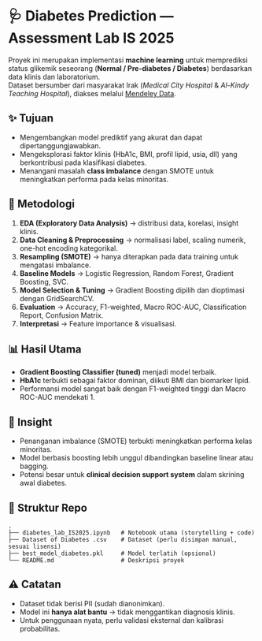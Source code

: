 # 🩺 Diabetes Prediction — Assessment Lab IS 2025  

Proyek ini merupakan implementasi **machine learning** untuk memprediksi status glikemik seseorang (**Normal / Pre-diabetes / Diabetes**) berdasarkan data klinis dan laboratorium.  
Dataset bersumber dari masyarakat Irak (*Medical City Hospital* & *Al-Kindy Teaching Hospital*), diakses melalui [Mendeley Data](https://data.mendeley.com/datasets/wj9rwkp9c2/1).  

## ✨ Tujuan  
- Mengembangkan model prediktif yang akurat dan dapat dipertanggungjawabkan.  
- Mengeksplorasi faktor klinis (HbA1c, BMI, profil lipid, usia, dll) yang berkontribusi pada klasifikasi diabetes.  
- Menangani masalah **class imbalance** dengan SMOTE untuk meningkatkan performa pada kelas minoritas.  

## 🔬 Metodologi  
1. **EDA (Exploratory Data Analysis)** → distribusi data, korelasi, insight klinis.  
2. **Data Cleaning & Preprocessing** → normalisasi label, scaling numerik, one-hot encoding kategorikal.  
3. **Resampling (SMOTE)** → hanya diterapkan pada data training untuk mengatasi imbalance.  
4. **Baseline Models** → Logistic Regression, Random Forest, Gradient Boosting, SVC.  
5. **Model Selection & Tuning** → Gradient Boosting dipilih dan dioptimasi dengan GridSearchCV.  
6. **Evaluation** → Accuracy, F1-weighted, Macro ROC-AUC, Classification Report, Confusion Matrix.  
7. **Interpretasi** → Feature importance & visualisasi.  

## 📊 Hasil Utama  
- **Gradient Boosting Classifier (tuned)** menjadi model terbaik.  
- **HbA1c** terbukti sebagai faktor dominan, diikuti BMI dan biomarker lipid.  
- Performansi model sangat baik dengan F1-weighted tinggi dan Macro ROC-AUC mendekati 1.  

## 📌 Insight  
- Penanganan imbalance (SMOTE) terbukti meningkatkan performa kelas minoritas.  
- Model berbasis boosting lebih unggul dibandingkan baseline linear atau bagging.  
- Potensi besar untuk **clinical decision support system** dalam skrining awal diabetes.  

## 🚀 Struktur Repo  
```
.
├── diabetes_lab_IS2025.ipynb   # Notebook utama (storytelling + code)
├── Dataset of Diabetes .csv    # Dataset (perlu disimpan manual, sesuai lisensi)
├── best_model_diabetes.pkl     # Model terlatih (opsional)
└── README.md                   # Deskripsi proyek
```

## ⚠️ Catatan  
- Dataset tidak berisi PII (sudah dianonimkan).  
- Model ini **hanya alat bantu** → tidak menggantikan diagnosis klinis.  
- Untuk penggunaan nyata, perlu validasi eksternal dan kalibrasi probabilitas.  
